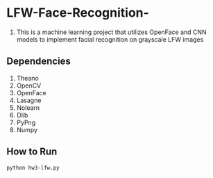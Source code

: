 # LFW-Face-Recognition-

1. This is a machine learning project that utilizes OpenFace and CNN models to implement facial recognition on grayscale LFW images

## Dependencies
1. Theano
2. OpenCV
3. OpenFace
4. Lasagne
5. Nolearn
6. Dlib
7. PyPng
8. Numpy

## How to Run
`python hw3-lfw.py`
